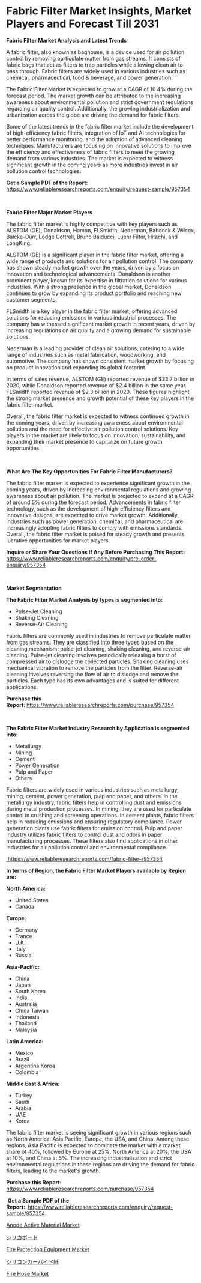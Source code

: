 <p><h1>Fabric Filter Market Insights, Market Players and Forecast Till 2031</h1></p><p><strong>Fabric Filter Market Analysis and Latest Trends</strong></p>
<p><p>A fabric filter, also known as baghouse, is a device used for air pollution control by removing particulate matter from gas streams. It consists of fabric bags that act as filters to trap particles while allowing clean air to pass through. Fabric filters are widely used in various industries such as chemical, pharmaceutical, food & beverage, and power generation.</p><p>The Fabric Filter Market is expected to grow at a CAGR of 10.4% during the forecast period. The market growth can be attributed to the increasing awareness about environmental pollution and strict government regulations regarding air quality control. Additionally, the growing industrialization and urbanization across the globe are driving the demand for fabric filters.</p><p>Some of the latest trends in the fabric filter market include the development of high-efficiency fabric filters, integration of IoT and AI technologies for better performance monitoring, and the adoption of advanced cleaning techniques. Manufacturers are focusing on innovative solutions to improve the efficiency and effectiveness of fabric filters to meet the growing demand from various industries. The market is expected to witness significant growth in the coming years as more industries invest in air pollution control technologies.</p></p>
<p><strong>Get a Sample PDF of the Report:&nbsp;</strong> <a href="https://www.reliableresearchreports.com/enquiry/request-sample/957354">https://www.reliableresearchreports.com/enquiry/request-sample/957354</a></p>
<p>&nbsp;</p>
<p><strong>Fabric Filter Major Market Players</strong></p>
<p><p>The fabric filter market is highly competitive with key players such as ALSTOM (GE), Donaldson, Hamon, FLSmidth, Nederman, Babcock & Wilcox, Balcke-Dürr, Lodge Cottrell, Bruno Balducci, Luehr Filter, Hitachi, and LongKing. </p><p>ALSTOM (GE) is a significant player in the fabric filter market, offering a wide range of products and solutions for air pollution control. The company has shown steady market growth over the years, driven by a focus on innovation and technological advancements. Donaldson is another prominent player, known for its expertise in filtration solutions for various industries. With a strong presence in the global market, Donaldson continues to grow by expanding its product portfolio and reaching new customer segments.</p><p>FLSmidth is a key player in the fabric filter market, offering advanced solutions for reducing emissions in various industrial processes. The company has witnessed significant market growth in recent years, driven by increasing regulations on air quality and a growing demand for sustainable solutions. </p><p>Nederman is a leading provider of clean air solutions, catering to a wide range of industries such as metal fabrication, woodworking, and automotive. The company has shown consistent market growth by focusing on product innovation and expanding its global footprint. </p><p>In terms of sales revenue, ALSTOM (GE) reported revenue of $33.7 billion in 2020, while Donaldson reported revenue of $2.4 billion in the same year. FLSmidth reported revenue of $2.3 billion in 2020. These figures highlight the strong market presence and growth potential of these key players in the fabric filter market. </p><p>Overall, the fabric filter market is expected to witness continued growth in the coming years, driven by increasing awareness about environmental pollution and the need for effective air pollution control solutions. Key players in the market are likely to focus on innovation, sustainability, and expanding their market presence to capitalize on future growth opportunities.</p></p>
<p>&nbsp;</p>
<p><strong>What Are The Key Opportunities For Fabric Filter Manufacturers?</strong></p>
<p><p>The fabric filter market is expected to experience significant growth in the coming years, driven by increasing environmental regulations and growing awareness about air pollution. The market is projected to expand at a CAGR of around 5% during the forecast period. Advancements in fabric filter technology, such as the development of high-efficiency filters and innovative designs, are expected to drive market growth. Additionally, industries such as power generation, chemical, and pharmaceutical are increasingly adopting fabric filters to comply with emissions standards. Overall, the fabric filter market is poised for steady growth and presents lucrative opportunities for market players.</p></p>
<p><strong>Inquire or Share Your Questions If Any Before Purchasing This Report:</strong> <a href="https://www.reliableresearchreports.com/enquiry/pre-order-enquiry/957354">https://www.reliableresearchreports.com/enquiry/pre-order-enquiry/957354</a></p>
<p>&nbsp;</p>
<p><strong>Market Segmentation</strong></p>
<p><strong>The Fabric Filter Market Analysis by types is segmented into:</strong></p>
<p><ul><li>Pulse-Jet Cleaning</li><li>Shaking Cleaning</li><li>Reverse-Air Cleaning</li></ul></p>
<p><p>Fabric filters are commonly used in industries to remove particulate matter from gas streams. They are classified into three types based on the cleaning mechanism: pulse-jet cleaning, shaking cleaning, and reverse-air cleaning. Pulse-jet cleaning involves periodically releasing a burst of compressed air to dislodge the collected particles. Shaking cleaning uses mechanical vibration to remove the particles from the filter. Reverse-air cleaning involves reversing the flow of air to dislodge and remove the particles. Each type has its own advantages and is suited for different applications.</p></p>
<p><strong>Purchase this Report:&nbsp;</strong><a href="https://www.reliableresearchreports.com/purchase/957354">https://www.reliableresearchreports.com/purchase/957354</a></p>
<p>&nbsp;</p>
<p><strong>The Fabric Filter Market Industry Research by Application is segmented into:</strong></p>
<p><ul><li>Metallurgy</li><li>Mining</li><li>Cement</li><li>Power Generation</li><li>Pulp and Paper</li><li>Others</li></ul></p>
<p><p>Fabric filters are widely used in various industries such as metallurgy, mining, cement, power generation, pulp and paper, and others. In the metallurgy industry, fabric filters help in controlling dust and emissions during metal production processes. In mining, they are used for particulate control in crushing and screening operations. In cement plants, fabric filters help in reducing emissions and ensuring regulatory compliance. Power generation plants use fabric filters for emission control. Pulp and paper industry utilizes fabric filters to control dust and odors in paper manufacturing processes. These filters also find applications in other industries for air pollution control and environmental compliance.</p></p>
<p><a href="https://www.reliableresearchreports.com/fabric-filter-r957354">&nbsp;https://www.reliableresearchreports.com/fabric-filter-r957354</a></p>
<p><strong>In terms of Region, the Fabric Filter Market Players available by Region are:</strong></p>
<p>
    <p> <strong> North America: </strong>
        <ul>
            <li>United States</li>
            <li>Canada</li>
        </ul>
        </p> 
    <p> <strong> Europe: </strong>
        <ul>
            <li>Germany</li>
            <li>France</li>
            <li>U.K.</li>
            <li>Italy</li>
            <li>Russia</li>
        </ul>
        </p> 
    <p> <strong> Asia-Pacific: </strong>
        <ul>
            <li>China</li>
            <li>Japan</li>
            <li>South Korea</li>
            <li>India</li>
            <li>Australia</li>
            <li>China Taiwan</li>
            <li>Indonesia</li>
            <li>Thailand</li>
            <li>Malaysia</li>
        </ul>
        </p> 
    <p> <strong> Latin America: </strong>
        <ul>
            <li>Mexico</li>
            <li>Brazil</li>
            <li>Argentina Korea</li>
            <li>Colombia</li>
        </ul>
        </p> 
    <p> <strong> Middle East & Africa: </strong>
        <ul>
            <li>Turkey</li>
            <li>Saudi</li>
            <li>Arabia</li>
            <li>UAE</li>
            <li>Korea</li>
        </ul>
    </p>
    </p>
<p><p>The fabric filter market is seeing significant growth in various regions such as North America, Asia Pacific, Europe, the USA, and China. Among these regions, Asia Pacific is expected to dominate the market with a market share of 40%, followed by Europe at 25%, North America at 20%, the USA at 10%, and China at 5%. The increasing industrialization and strict environmental regulations in these regions are driving the demand for fabric filters, leading to the market's growth.</p></p>
<p><strong>Purchase this Report: </strong><a href="https://www.reliableresearchreports.com/purchase/957354">https://www.reliableresearchreports.com/purchase/957354</a></p>
<p>&nbsp;<strong>Get a Sample PDF of the Report:&nbsp;&nbsp;</strong><a href="https://www.reliableresearchreports.com/enquiry/request-sample/957354">https://www.reliableresearchreports.com/enquiry/request-sample/957354</a></p>
<p><strong></strong></p>
<p><p><a href="https://issuu.com/reportprime-2/docs/anode-active-material-market-size-2030.pptx">Anode Active Material Market</a></p><p><a href="https://github.com/RodHoppe07/Market-Research-Report-List-1/blob/main/651332338926.md">シリカボード</a></p><p><a href="https://github.com/mbisetmhermsr/Market-Research-Report-List-2/blob/main/fire-protection-equipment-market.md">Fire Protection Equipment Market</a></p><p><a href="https://github.com/reliezer65/Market-Research-Report-List-1/blob/main/431738138927.md">シリコンカーバイド紙</a></p><p><a href="https://github.com/zjyglelu/Market-Research-Report-List-2/blob/main/fire-hose-market.md">Fire Hose Market</a></p></p>